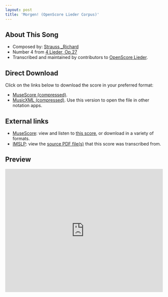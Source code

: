 ```yaml
---
layout: post
title: 'Morgen! (OpenScore Lieder Corpus)'
---
```


## About This Song

- Composed by: [Strauss,_Richard](https://fourscoreandmore.org/openscore/lieder/Strauss,_Richard)
- Number 4 from [4 Lieder, Op.27](https://fourscoreandmore.org/openscore/lieder/Strauss,_Richard/4_Lieder,_Op.27)
- Transcribed and maintained by contributors to [OpenScore Lieder].

[OpenScore Lieder]: https://musescore.com/openscore-lieder-corpus

## Direct Download

Click on the links below to download the score in your preferred format:
- [MuseScore (compressed)](https://github.com/openscore/lieder/blob/main/scores/Strauss,_Richard/4_Lieder,_Op.27/4_Morgen!/lc6199578.mscz?raw=true).
- [MusicXML (compressed)](https://github.com/openscore/lieder/blob/main/scores/Strauss,_Richard/4_Lieder,_Op.27/4_Morgen!/lc6199578.mxl?raw=true). Use this version to open the file in other notation apps.

## External links

- [MuseScore]: view and listen to [this score][MuseScore], or download in a variety of formats.
- [IMSLP]: view the [source PDF file(s)][IMSLP] that this score was transcribed from.

[MuseScore]: https://musescore.com/score/6199578
[IMSLP]: https://imslp.org/wiki/Special:ReverseLookup/135548

## Preview

<iframe width="100%" height="394" src="https://musescore.com/openscore-lieder-corpus/scores/6199578/embed" frameborder="0" allowfullscreen allow="autoplay; fullscreen"></iframe>
